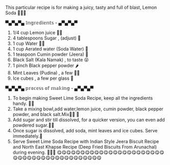 This particular recipe is for making a juicy, tasty and full of blast, Lemon Soda 🍋💦🥤

▀▄▀▄▀▄ 𝕀𝕟𝕘𝕣𝕖𝕕𝕚𝕖𝕟𝕥𝕤 - ▄▀▄▀▄▀
1. 1/4 cup Lemon juice 🍋💦
2. 4 tablespoons Sugar , (adjust) 🍫
3. 1 cup Water 🚰💧
4. 1 cup Aerated water (Soda Water) 🥤
5. 1 teaspoon Cumin powder (Jeera) 🌱
6. Black Salt (Kala Namak) , to taste 😝
7. 1 pinch Black pepper powder 🌶
8. Mint Leaves (Pudina) , a few 🍃🌿
9. Ice cubes , a few per glass 🧊

▀▄▀▄▀▄ 𝕡𝕣𝕠𝕔𝕖𝕤𝕤 𝕠𝕗 𝕞𝕒𝕜𝕚𝕟𝕘 - ▄▀▄▀▄▀
1. To begin making Sweet Lime Soda Recipe, keep all the ingredients handy. 🍋🥤
2. Take a mixing bowl,add water,lemon juice, cumin powder, black pepper powder, and black salt.Mix🚰🍋 🌱
3. Add sugar and stir till dissolved, for a quicker version, you can even add powdered sugar.🍭🍯
4. Once sugar is dissolved, add soda, mint leaves and ice cubes. Serve immediately.🥤
5. Serve Sweet Lime Soda Recipe with Indian Style Jeera Biscuit Recipe and North East Khapse Recipe (Deep Fried Biscuits From Arunachal) during evening. 🌆🍋💦
😋😋😋😋😋😋😋😋😋😋😋😋😋😋😋😋😋😋😋😋😋😋😋😋😋😋😋😋😋😋😋😋😋😋😋😋😋😋😋😋😋😋

